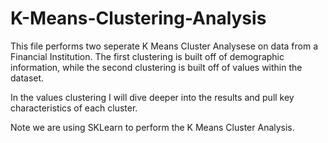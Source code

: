 # K-Means-Clustering-Analysis

This file performs two seperate K Means Cluster Analysese on data from a Financial Institution. The first clustering is built off of demographic information, while the second clustering is built off of values within the dataset.

In the values clustering I will dive deeper into the results and pull key characteristics of each cluster. 

Note we are using SKLearn to perform the K Means Cluster Analysis.
